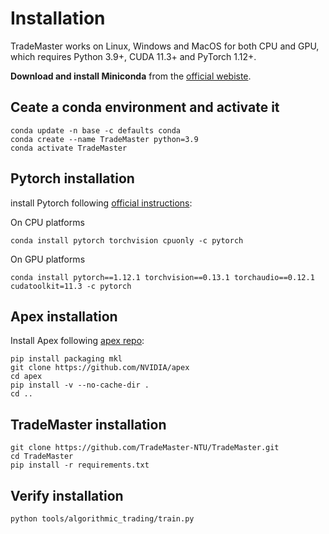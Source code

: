 # Installation
TradeMaster works on Linux, Windows and MacOS for both CPU and GPU, which requires Python 3.9+, CUDA 11.3+ and PyTorch 1.12+.

__Download and install Miniconda__ from the [official webiste](https://docs.conda.io/en/latest/miniconda.html).
## Ceate a conda environment and activate it

  ```
  conda update -n base -c defaults conda
  conda create --name TradeMaster python=3.9
  conda activate TradeMaster
   ```
  
## Pytorch installation
install Pytorch following [official instructions](https://pytorch.org/):

On CPU platforms
  ```
  conda install pytorch torchvision cpuonly -c pytorch
  ```
On GPU platforms
  ```
  conda install pytorch==1.12.1 torchvision==0.13.1 torchaudio==0.12.1 cudatoolkit=11.3 -c pytorch
  ```
## Apex installation
Install Apex following [apex repo](https://github.com/NVIDIA/apex):
  ```
  pip install packaging mkl
  git clone https://github.com/NVIDIA/apex
  cd apex
  pip install -v --no-cache-dir .
  cd ..
  ```
## TradeMaster installation  

  ```
  git clone https://github.com/TradeMaster-NTU/TradeMaster.git
  cd TradeMaster
  pip install -r requirements.txt
  ```

##  Verify installation

  ```
  python tools/algorithmic_trading/train.py
  ```
